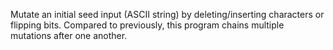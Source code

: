 Mutate an initial seed input (ASCII string) by deleting/inserting characters or flipping bits.
Compared to previously, this program chains multiple mutations after one another.
